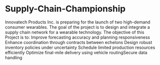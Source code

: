 # Supply-Chain-Championship
Innovatech Products Inc. is preparing for the launch of two high-demand consumer wearables. The goal of the project is to design and integrate a supply chain network for a wearable technology.
The objective of this Project is to:
Improve forecasting accuracy and planning responsiveness
Enhance coordination through contracts between echelons
Design robust inventory policies under uncertainty
Schedule limited production resources efficiently
Optimize final-mile delivery using vehicle routingSecure data handling
